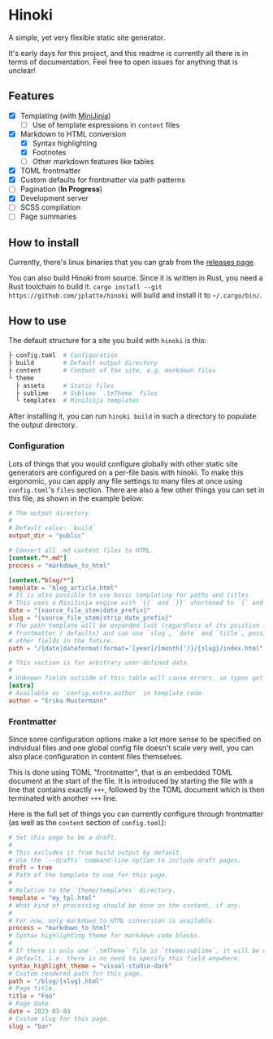 # Hinoki

A simple, yet very flexible static site generator.

It's early days for this project, and this readme is currently all there is in terms of documentation.
Feel free to open issues for anything that is unclear!

## Features

- [x] Templating (with [MiniJinja](https://docs.rs/minijinja/latest/minijinja/))
  - [ ] Use of template expressions in `content` files
- [x] Markdown to HTML conversion
  - [x] Syntax highlighting
  - [x] Footnotes
  - [ ] Other markdown features like tables
- [x] TOML frontmatter
- [x] Custom defaults for frontmatter via path patterns
- [ ] Pagination (**In Progress**)
- [x] Development server
- [ ] SCSS compilation
- [ ] Page summaries

## How to install

Currently, there's linux binaries that you can grab from the [releases page].

You can also build Hinoki from source. Since it is written in Rust, you need a Rust toolchain to build it.
`cargo install --git https://github.com/jplatte/hinoki` will build and install it to `~/.cargo/bin/`.

[releases page]: https://github.com/jplatte/hinoki/releases

## How to use

The default structure for a site you build with `hinoki` is this:

```sh
├ config.toml  # Configuration
├ build        # Default output directory
├ content      # Content of the site, e.g. markdown files
└ theme
  ├ assets     # Static files
  ├ sublime    # Sublime `.tmTheme` files
  └ templates  # MiniJinja templates
```

After installing it, you can run `hinoki build` in such a directory to populate the output directory.

### Configuration

Lots of things that you would configure globally with other static site generators are configured on a per-file basis with hinoki.
To make this ergonomic, you can apply any file settings to many files at once using `config.toml`'s `files` section.
There are also a few other things you can set in this file, as shown in the example below:

```toml
# The output directory.
#
# Default value: `build`
output_dir = "public"

# Convert all .md content files to HTML.
[content."*.md"]
process = "markdown_to_html"

[content."blog/*"]
template = "blog_article.html"
# It is also possible to use basic templating for paths and titles.
# This uses a MiniJinja engine with `{{` and `}}` shortened to `{` and `}`.
date = "{source_file_stem|date_prefix}"
slug = "{source_file_stem|strip_date_prefix}"
# The path template will be expanded last (regardless of its position in the
# frontmatter / defaults) and can use `slug`, `date` and `title`, possibly more
# other fields in the future.
path = "/{date|dateformat(format='[year]/[month]')}/{slug}/index.html"

# This section is for arbitrary user-defined data.
#
# Unknown fields outside of this table will cause errors, so typos get caught.
[extra]
# Available as `config.extra.author` in template code.
author = "Erika Mustermann"
```

### Frontmatter

Since some configuration options make a lot more sense to be specified on individual files
and one global config file doesn't scale very well,
you can also place configuration in content files themselves.

This is done using TOML "frontmatter", that is an embedded TOML document at the start of the file.
It is introduced by starting the file with a line that contains exactly `+++`,
followed by the TOML document which is then terminated with another `+++` line.

Here is the full set of things you can currently configure through frontmatter
(as well as the `content` section of `config.toml`):

```toml
# Set this page to be a draft.
#
# This excludes it from build output by default.
# Use the `--drafts` command-line option to include draft pages.
draft = true
# Path of the template to use for this page.
#
# Relative to the `theme/templates` directory.
template = "my_tpl.html"
# What kind of processing should be done on the content, if any.
#
# For now, only markdown to HTML conversion is available.
process = "markdown_to_html"
# Syntax highlighting theme for markdown code blocks.
#
# If there is only one `.tmTheme` file in `theme/sublime`, it will be used by
# default, i.e. there is no need to specify this field anywhere.
syntax_highlight_theme = "visual-studio-dark"
# Custom rendered path for this page.
path = "/blog/{slug}.html"
# Page title.
title = "Foo"
# Page date.
date = 2023-03-03
# Custom slug for this page.
slug = "bar"
```
